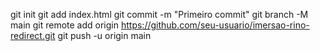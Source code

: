 git init
git add index.html
git commit -m "Primeiro commit"
git branch -M main
git remote add origin https://github.com/seu-usuario/imersao-rino-redirect.git
git push -u origin main
